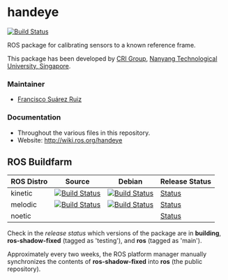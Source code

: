 # handeye
[![Build Status](https://travis-ci.org/crigroup/handeye.svg?branch=master)](https://travis-ci.org/crigroup/handeye)

ROS package for calibrating sensors to a known reference frame.

This package has been developed by [CRI Group](http://www.ntu.edu.sg/home/cuong/),
[Nanyang Technological University, Singapore](http://www.ntu.edu.sg).

### Maintainer
* [Francisco Suárez Ruiz](http://fsuarez6.github.io)

### Documentation
* Throughout the various files in this repository.
* Website: http://wiki.ros.org/handeye

## ROS Buildfarm

ROS Distro | Source | Debian | Release Status
---------- | ------ | ------ | --------------
kinetic | [![Build Status](http://build.ros.org/buildStatus/icon?job=Ksrc_uX__handeye__ubuntu_xenial__source)](http://build.ros.org/job/Ksrc_uX__handeye__ubuntu_xenial__source/) | [![Build Status](http://build.ros.org/buildStatus/icon?job=Kbin_uX64__handeye__ubuntu_xenial_amd64__binary)](http://build.ros.org/job/Kbin_uX64__handeye__ubuntu_xenial_amd64__binary/) | <a href="http://repositories.ros.org/status_page/ros_kinetic_default.html?q=handeye">Status</a>
melodic | [![Build Status](http://build.ros.org/buildStatus/icon?job=Msrc_uB__handeye__ubuntu_bionic__source)](http://build.ros.org/view/Msrc_uB/job/Msrc_uB__handeye__ubuntu_bionic__source/) | [![Build Status](http://build.ros.org/buildStatus/icon?job=Mbin_uB64__handeye__ubuntu_bionic_amd64__binary)](http://build.ros.org/view/Mbin_uB64/job/Mbin_uB64__handeye__ubuntu_bionic_amd64__binary/) | <a href="http://repositories.ros.org/status_page/ros_melodic_default.html?q=handeye">Status</a>
noetic  |  |  | <a href="http://repositories.ros.org/status_page/ros_noetic_default.html?q=handeye">Status</a>

Check in the *release status* which versions of the package are in **building**, **ros-shadow-fixed**
(tagged as 'testing'), and **ros** (tagged as 'main').

Approximately every two weeks, the ROS platform manager manually synchronizes
the contents of **ros-shadow-fixed** into **ros** (the public repository).

